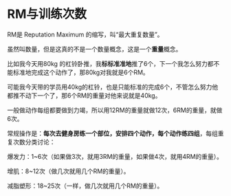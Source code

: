 # RM与训练次数

RM是 Reputation Maximum 的缩写，叫“最大重复数量”。

虽然叫数量，但是这真的不是一个数量概念，这是一个**重量**概念。

比如我今天用80kg 的杠铃卧推，我**标标准准地**推了6个，下一个我怎么努力都不能标准地完成这个动作了，那80kg对我就是6个RM。

可能我今天带的学员用40kg的杠铃，也是只能标准的完成6个，不管怎么努力他都推不动下一个了，那6个RM的重量对他来说就是40kg。

一般做动作每组都要做到力竭，所以用12RM的重量就做12次，6RM的重量，就做6次。

常规操作是：**每次去健身房练一个部位，安排四个动作，每个动作练四组**，每组重复次数分类讨论：

爆发力：1~6次（如果做3次，就用3RM的重量，如果做4次，就用4RM的重量）。

增肌：8~12次（做几次就用几个RM的重量）。

减脂塑形：18~25次（一样，做几次就用几个RM的重量）。